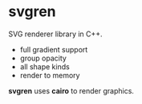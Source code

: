 # svgren

SVG renderer library in C++.

- full gradient support
- group opacity
- all shape kinds
- render to memory

**svgren** uses **cairo** to render graphics.
